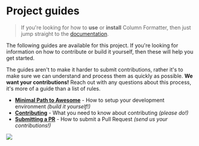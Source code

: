 # Project guides

> If you're looking for how to **use** or **install** Column Formatter, then just jump straight to the [documentation](../documentation/docs/index.md).

The following guides are available for this project. If you're looking for information on how to contribute or build it yourself, then these will help you get started.

The guides aren't to make it harder to submit contributions, rather it's to make sure we can understand and process them as quickly as possible. **We want your contributions!** Reach out with any questions about this process, it's more of a guide than a list of rules.

- **[Minimal Path to Awesome](./mpa.md)** - How to setup your development environment _(build it yourself!)_
- **[Contributing](./contributing.md)** - What you need to know about contributing _(please do!)_
- **[Submitting a PR](./submitting-pr.md)** - How to submit a Pull Request _(send us your contributions!)_

<img src="https://telemetry.sharepointpnp.com/sp-dev-solutions/solutions/ColumnFormatter/guides" />